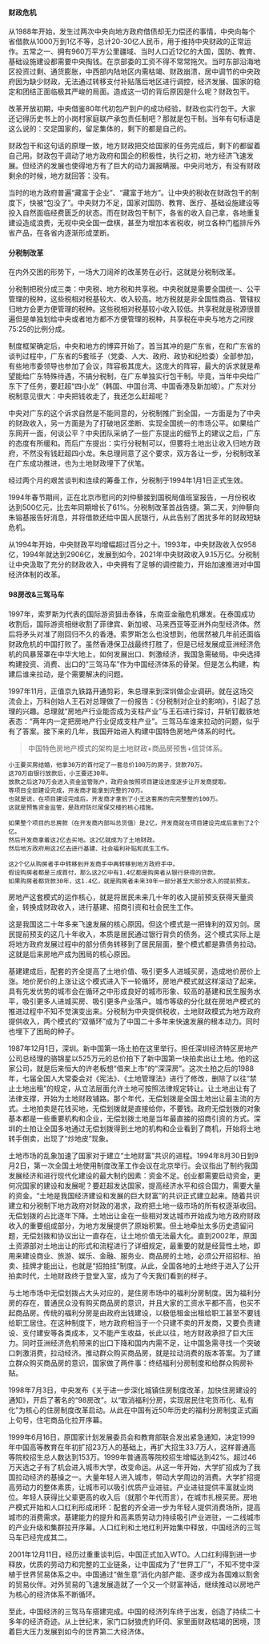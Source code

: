 #### 财政危机

从1988年开始，发生过两次中央向地方政府借债却无力偿还的事情，中央向每个省借款从1000万到1亿不等，总计20-30亿人民币，用于维持中央财政的正常运作。五常之一、拥有960万平方公里疆域、当时人口近12亿的大国，国防、教育、基础设施建设都需要中央掏钱。在京部委的工资不得不常常拖欠。当时东部沿海地区投资过剩、通货膨胀，中西部内陆地区内需枯竭、财政崩溃，居中调节的中央政府因为缺少财政，无法通过转移支付补贴落后地区进行调控，经济发展、国家的稳定和团结正面临极其严峻的局面。造成这一切的背后原因是什么呢？财政包干。

改革开放初期，中央借鉴80年代初包产到户的成功经验，财政也实行包干。大家还记得历史书上的小岗村家庭联产承包责任制吧？那就是包干制。当年有句标语是这么说的：交足国家的，留足集体的，剩下的都是自己的。

财政包干和这句话的原理一致，地方财政把交给国家的任务完成后，剩下的都留着自己用。财政包干调动了地方政府和国企的积极性，执行之初，地方经济飞速发展。但经济的发展也使得地方有了巨大的动力漏报瞒报。中央问地方，有没有财政剩余的时候，地方就回答：没有。

当时的地方政府普遍“藏富于企业”、“藏富于地方”。让中央的税收在财政包干的制度下，快被“包没了”。中央财力不足，国家对国防、教育、医疗、基础设施建设等投入自然面临经费匮乏的状态。而在财政包干制下，各省的收入自己拿，各地重复建设造成浪费，无视中央全国一盘棋，甚至为增加本省税收，树立各种门槛排斥外省产品，在各省内逐渐形成垄断。

#### 分税制改革

在内外交困的形势下，一场大刀阔斧的改革势在必行。这就是分税制改革。

分税制把税分成三类：中央税、地方税和共享税。中央税就是需要全国统一、公平管理的税种，这些税相对税基较大、收入较高。地方税就是非全国性商品、管辖权归地方会更方便管理的税种。这些税相对税基较小收入较低。共享税就是税源很普遍但是单独划给中央或者地方都不方便管理的税种，共享税在中央与地方之间按75∶25的比例分成。

制度框架确定后，中央和地方的博弈开始了。首当其冲的是广东省，在和广东省的谈判过程中，广东省的5套班子（党委、人大、政府、政协和纪检委）全部参加，有些地市委领导也参加了会议，阵容极其庞大。这庞大的阵容，最大的诉求就是希望能给广东特殊待遇，不搞分税制，在广东单独实行包干制。毕竟，当年中央给广东下了任务，要赶超“四小龙”（韩国、中国台湾、中国香港及新加坡）。广东对分税制意见很大：中央把钱收走了，我还怎么赶超呢？

中央对广东的这个诉求自然是不能同意的，分税制推广到全国，一方面是为了中央的财政收入，另一方面是为了打破地区垄断、实现全国统一的市场公平。如果给广东网开一面，何谈公平？中央团队采纳了一些广东提出的细节上的建议之后，广东的态度有所缓和。而后广东提出：实行分税制可以，但要将土地出让收入归地方政府，不然没有钱赶超四小龙。朱总理同意了这个要求，双方各让一步，分税制改革在广东成功推进，也为土地财政埋下了伏笔。

经过两个月的艰苦谈判和连续的筹备工作，分税制于1994年1月1日正式生效。

1994年春节期间，正在北京市慰问的刘仲藜接到国税局值班室报告，一月份税收达到500亿元，比去年同期增长了61%。分税制改革首战告捷。第二天，刘仲藜向朱镕基报告好消息，并将借款还给中国人民银行，从此告别了困扰多年的财政短缺危机。

从1994年开始，中央财政平均增幅超过百分之十。1993年，中央财政收入仅958亿，1994年就达到2906亿，发展到如今，2021年中央财政收入9.15万亿。分税制让中央汲取了充分的财政收入，中央拥有了足够的调控能力，开始加速推进对中国经济体制的改革。

#### 98房改&三驾马车

1997年，索罗斯为代表的国际游资狙击泰铢，东南亚金融危机爆发。在泰国成功收割后，国际游资相继收割了菲律宾、新加坡、马来西亚等亚洲外向型经济体。然后将矛头对准了刚回归不久的香港。索罗斯怎么也没想到，他居然被几年前还面临财政危机的中国打败了。虽然香港保卫战最终打胜了，但是已经发展成亚洲经济危机的风暴笼罩在中华大地上，如何发展出口、刺激经济，我国急需破局。中央选择构建投资、消费、出口的“三驾马车”作为中国经济体系的骨架。但是怎么构建，构建后谁来拉动，是个需要解决的问题。

1997年11月，正值京九铁路开通剪彩，朱总理来到深圳做企业调研。就在这场交流会上，万科创始人王石对总理做了一份报告：《分税制对企业的影响》，引起了总理的兴趣。总理就“房地产行业能否成为支柱产业”与王石进行探讨，并斩钉截铁地表态：“两年内一定把房地产行业促成支柱产业”。三驾马车谁来拉动的问题，似乎有了答案。接下来的几年，我国开始进入构建中国特色房地产体系的时代。

> 中国特色房地产模式的架构是土地财政+商品房预售+信贷体系。

```
小王要买房结婚，他拿30万的首付定了一套总价100万的房子，贷款70万。
这70万由银行放款后，小王要还30年。
放款之后这70万会进入资金监管账户，政府会按照项目建设进度逐步让开发商提取。
等项目全部建设完成，开发商才能拿到完整的70万。
也就是说，在项目建设完成后，开发商才拿到了小王这套房的完完整整的100万。
这就是预售资金监管，是政府防烂尾保交楼的核心措施。

如果整个项目的总房款（在开发商内部叫总货值）是2亿，开发商就在项目建设完成后拿到了2个亿。
然后开发商拿着这2亿去买地。这2亿就成为了土地财政。
然后地方政府用这2亿去进行基建、社会福利补贴和民生工作。

这2个亿从购房者手中转移到开发商手中再转移到地方政府手中。
假设购房者都是三成首付，那么这2亿中有1.4亿都是购房者从银行获得的贷款。
如果购房者都贷款30年，这1.4亿，就是购房者未来30年一部分甚至大部分收入的提前预支。
```

房地产这套模式的运作核心，就是将居民未来几十年的收入提前预支获得天量资金，转换成财政收入，进行基建、招商引资和社会民生工作。

这是我国这二十年多来飞速发展的核心原因。但这个模式是一把锋利的双刃剑。居民提前预支的这几十年收入，本质是居民通过银行背负的债务。这个模式实际上是将地方政府发展过程中的部分债务转移到了居民层面，整个模式都是靠债务拉动。这就是后来房地产成为困局的核心原因。

基建建成后，配套的齐全提高了土地价值、吸引更多人进城买房，造成地价房价上涨。地价房价的上涨让这个模式进入下一轮循环，房地产模式就这样滚动了起来。具有先发优势的城市会在循环之中形成良好的城市形象、较高的基建和民生服务水平，吸引更多人进城买房、吸引更多产业落户。城市等级的分化就在房地产模式的推进过程中不知不觉演变出来。分税制为中央提供税收，土地财政模式为地方政府提供收入，两个模式的“双循环”成为了中国二十多年来快速发展的根本动力。同时也埋下了困局的种子。

1987年12月1日，深圳。新中国第一场土拍在这里举行。担任深圳经济特区房地产公司总经理的骆锦星以525万元的总价拍下了新中国第一块拍卖出让土地。他的这家公司，就是后来恒大的许老板想“借来上市”的“深深房”。这次土拍之后的1988年，七届全国人大常委会对《宪法》、《土地管理法》进行了修改，删除了以往“禁止土地出租”的规定，从立法层面允许土地可按照法律规定转让。让土地出让有了法律支撑，开始为土地财政铺路。那个年代，无偿划拨是全国土地出让最主流的方式。土地拍卖是花钱买地，无偿划拨就是直接给你，不要钱。政府无偿划拨的对象基本都是一些重要机构和企业，无偿划拨土地是当年最直接的招商引资的方式。深圳的土拍让全国多地通过无偿划拨得到土地的机构和企业看到了商机，开始将土地转手倒卖，出现了“炒地皮”现象。

土地市场的乱象加速了国家对于建立“土地财富”共识的进程。1994年8月30日到9月2日，第一次全国土地使用制度改革工作会议在北京举行。会议指出了制约我国发展经济和进行现代化建设的最大制约因素：资金不足。创业都需要启动资金，更何况国家的建设和发展呢？要赶超发达国家，提高经济水平和综合国力，需要大量的资金。“土地是我国经济建设和发展的巨大财富”的共识正式建立起来。随着共识建立和分税制下地方政府对财政的渴求，政府把土地一级市场的所有权逐渐收回。无偿划拨的占比逐年下降。土地出让金在一些相对发达城市开始成为地方政府财政收入的重要组成部分，为地方发展提供了原始积累。但土地牵扯太多历史遗留问题，无偿划拨和协议出让一直存在，让土地价值无法最大化。直到2002年，原国土资源部对土地出让的形式和流程进行了详细规定，最重要的就是经营性土地，即用来建设商业、旅游、娱乐、金融、服务业、商品房的土地，必须公开招招标、拍卖、挂牌才能出让，也就是“招拍挂”制度。从此，全国各地的土地终于进入了公开拍卖时代，土地财政终于登堂入室，成为了今天我们看到的样子。

与土地市场中无偿划拨占大头对应的，是住房市场中的福利分房制度。因为福利分房的存在，普通民众没有购买商品房的意识，并且大家的工资水平都不高，也买不起商品房。传统的福利分房是由政府出钱建设，以极低租金出租给职工甚至不要钱给职工居住。在这种制度下，地方政府相当于一个只建不卖的开发商，又要负责建设、支付建安等各类成本，又不能产生收益，长此以往，地方财政承担了巨大压力。同时亚洲经济危机带来的出口下降和国内内需不足，让中国急需寻找一个突破口刺激消费，拉动经济。推动群众购买商品房，就是拉动消费的版本答案。为了建立群众购买商品房的意识，国家做了两件事：终结福利分房制度和给群众购房补贴。

1998年7月3日，中央发布《关于进一步深化城镇住房制度改革，加快住房建设的通知》，开启了著名的“98房改”。以“取消福利分房，实现居民住宅货币化、私有化”为核心的住房制度改革启动。从此在中国有近50年历史的福利分房制度正式画上句号，住宅商品化拉开序幕。

1999年6月16日，原国家计划发展委员会和教育部联合发出紧急通知，决定1999年中国高等教育在年初扩招23万人的基础上，再扩大招生33.7万人，这样普通高等院校招生总人数达到153万。1999年普通高等院校招生增幅达到42%。超过46万天选之子有了机会进入城市大学，改变命运。从这一年开始，大学扩招成为了我国拉动经济的基操之一。大量年轻人进入城市，带动大学周边的消费。大学扩招提高劳动力的整体素质，让城市可以吸引优质产业进驻。产业进驻提供丰富就业岗位。年轻人获得比父辈更高的收入后（就那个年代而言），在城市扎根买房。房地产模式开始和人口红利形成闭环：配套的齐全进一步为年轻人提供消费场所，提高城市的消费需求。基建能力的提升和高素质劳动力持续吸引产业进驻，一二线城市的产业升级和集群拉开序幕。人口红利和土地红利开始集中释放，中国经济的三驾马车已经完成其二。

2001年12月11日，经历过重重谈判后，中国正式加入WTO。人口红利得到进一步释放，优质的劳动力和完整的工业链条，让中国成为了“世界工厂”，不知不觉中深植于世界贸易体系之中。中国通过“做生意”消化内部产能、逐步成为各国难以割舍的贸易伙伴。对外贸易的飞速发展造就了一个又一个财富神话，继续推动以房地产为核心的经济体系不断循环。

至此，中国经济的三驾马车搭建完成。中国的经济列车终于出发，创造了持续二十多年的经济奇迹。从上世纪末，家门口豺狼虎豹环伺、家里面财政枯竭的困境，顶着巨大压力发展到如今的世界第二大经济体。
